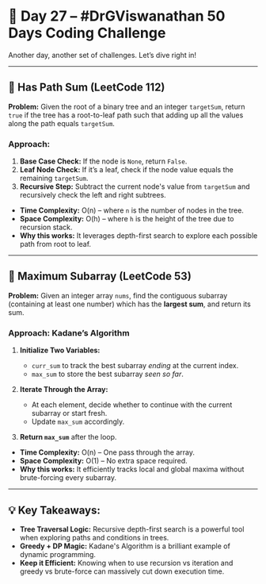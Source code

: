 # 🚀 Day 27 – #DrGViswanathan 50 Days Coding Challenge

Another day, another set of challenges. Let’s dive right in! 

---

## 💫  Has Path Sum (LeetCode 112)

**Problem:** Given the root of a binary tree and an integer `targetSum`, return `true` if the tree has a root-to-leaf path such that adding up all the values along the path equals `targetSum`.

### Approach:
1. **Base Case Check:** If the node is `None`, return `False`.
2. **Leaf Node Check:** If it’s a leaf, check if the node value equals the remaining `targetSum`.
3. **Recursive Step:** Subtract the current node's value from `targetSum` and recursively check the left and right subtrees.

- **Time Complexity:** O(n) – where `n` is the number of nodes in the tree.
- **Space Complexity:** O(h) – where `h` is the height of the tree due to recursion stack.
- **Why this works:** It leverages depth-first search to explore each possible path from root to leaf.

---

## 💫  Maximum Subarray (LeetCode 53)

**Problem:** Given an integer array `nums`, find the contiguous subarray (containing at least one number) which has the **largest sum**, and return its sum.

### Approach: Kadane’s Algorithm
1. **Initialize Two Variables:**
   - `curr_sum` to track the best subarray *ending* at the current index.
   - `max_sum` to store the best subarray *seen so far*.

2. **Iterate Through the Array:**
   - At each element, decide whether to continue with the current subarray or start fresh.
   - Update `max_sum` accordingly.

3. **Return `max_sum`** after the loop.

- **Time Complexity:** O(n) – One pass through the array.
- **Space Complexity:** O(1) – No extra space required.
- **Why this works:** It efficiently tracks local and global maxima without brute-forcing every subarray.

---

## 💡 Key Takeaways:
- **Tree Traversal Logic:** Recursive depth-first search is a powerful tool when exploring paths and conditions in trees.
- **Greedy + DP Magic:** Kadane's Algorithm is a brilliant example of dynamic programming.
- **Keep it Efficient:** Knowing when to use recursion vs iteration and greedy vs brute-force can massively cut down execution time.
